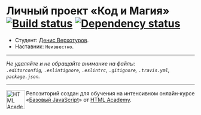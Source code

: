 # Личный проект «Код и Магия» [![Build status][travis-image]][travis-url] [![Dependency status][dependency-image]][dependency-url]

* Студент: [Денис Верхотуров](https://up.htmlacademy.ru/javascript/5/user/56756).
* Наставник: `Неизвестно`.

---

_Не удаляйте и не обращайте внимание на файлы:_<br>
_`.editorconfig`, `.eslintignore`, `.eslintrc`, `.gitignore`, `.travis.yml`, `package.json`._

---

<a href="https://htmlacademy.ru/intensive/javascript"><img align="left" width="50" height="50" title="HTML Academy" src="https://up.htmlacademy.ru/static/img/intensive/javascript/logo-for-github.svg"></a>

Репозиторий создан для обучения на интенсивном онлайн‑курсе «[Базовый JavaScript](https://htmlacademy.ru/intensive/javascript)» от [HTML Academy](https://htmlacademy.ru).

[travis-image]: https://travis-ci.org/htmlacademy-javascript/56756-code-and-magick.svg?branch=master
[travis-url]: https://travis-ci.org/htmlacademy-javascript/56756-code-and-magick
[dependency-image]: https://david-dm.org/htmlacademy-javascript/56756-code-and-magick.svg?style=flat-square
[dependency-url]: https://david-dm.org/htmlacademy-javascript/56756-code-and-magick
